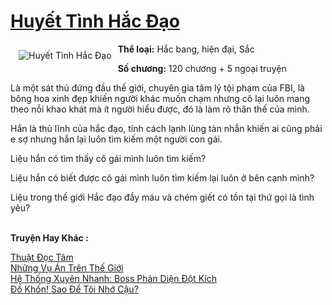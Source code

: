 <a href="https://utruyen.com/huyet-tinh-hac-dao/12453/" title="Huyết Tình Hắc Đạo"><h1>Huyết Tình Hắc Đạo</h1></a><div style="display:table"><img align="right" style="float: left; padding: 10px;" src="https://utruyen.com/images/story/200x260/huyet-tinh-hac-dao.jpg" alt="Huyết Tình Hắc Đạo"><b>Thể loại:</b> Hắc bang, hiện đại, Sắc<p></p><b>Số chương:</b> 120 chương + 5 ngoại truyện<p></p>Là một sát thủ đứng đầu thế giới, chuyên gia tâm lý tội phạm của FBI, là bông hoa xinh đẹp khiến người khác muốn chạm nhưng cô lại luôn mang theo nỗi khao khát mà ít người hiểu được, đó là làm rõ thân thế của mình.<p></p>Hắn là thủ lĩnh của hắc đạo, tính cách lạnh lùng tàn nhẫn khiến ai cũng phải e sợ nhưng hắn lại luôn tìm kiếm một người con gái.<p></p>Liệu hắn có tìm thấy cô gái mình luôn tìm kiếm?<p></p>Liệu hắn có biết được cô gái mình luôn tìm kiếm lại luôn ở bên cạnh mình?<p></p>Liệu trong thế giới Hắc đạo đầy máu và chém giết có tồn tại thứ gọi là tình yêu?</div><p><br><b>Truyện Hay Khác :</b></p><a href="https://utruyen.com/thuat-doc-tam/16037/" alt="Thuật Đọc Tâm">Thuật Đọc Tâm</a><br/><a href="https://github.com/quanluxury/ngontinhhot/tree/master/truyenhay/19395/" alt="Những Vụ Án Trên Thế Giới">Những Vụ Án Trên Thế Giới</a><br/><a href="https://github.com/quanluxury/truyenhot/tree/master/truyenhay/17449/" alt="Hệ Thống Xuyên Nhanh: Boss Phản Diện Đột Kích">Hệ Thống Xuyên Nhanh: Boss Phản Diện Đột Kích</a><br/><a href="https://github.com/quanluxury/ngontinhhot/tree/master/truyenhay/21475/" alt="Đồ Khốn! Sao Để Tôi Nhớ Cậu?">Đồ Khốn! Sao Để Tôi Nhớ Cậu?</a><br/>
